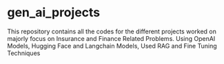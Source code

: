 # gen_ai_projects

This repository contains all the codes for the different projects worked on majorly focus on Insurance and Finance Related Problems.
Using OpenAI Models, Hugging Face and Langchain Models, Used RAG and Fine Tuning Techniques
